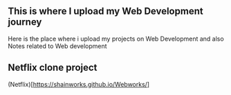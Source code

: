 ## This is where I upload my Web Development journey
Here is the place where i upload my projects on Web Development and also Notes related to Web development
## Netflix clone project
(Netflix)[https://shainworks.github.io/Webworks/]
